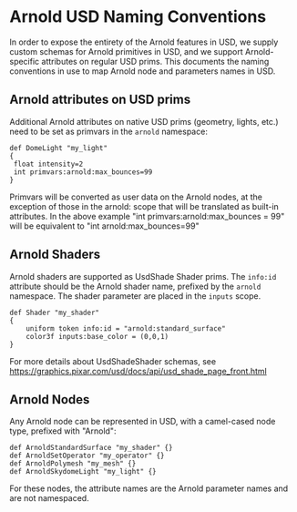 <!-- SPDX-License-Identifier: Apache-2.0 -->
Arnold USD Naming Conventions
=======================

In order to expose the entirety of the Arnold features in USD, we supply custom schemas for Arnold primitives in USD, and we support Arnold-specific attributes on regular USD prims. This documents the naming conventions in use to map Arnold node and parameters names in USD.

## Arnold attributes on USD prims

Additional Arnold attributes on native USD prims (geometry, lights, etc.) need to be set as primvars in the `arnold` namespace:

```
def DomeLight "my_light"
{
 float intensity=2
 int primvars:arnold:max_bounces=99
}
```

Primvars will be converted as user data on the Arnold nodes, at the exception of those in the arnold: scope that will be translated as built-in attributes. 
In the above example "int primvars:arnold:max_bounces = 99" will be equivalent to "int arnold:max_bounces=99"


## Arnold Shaders

Arnold shaders are supported as UsdShade Shader prims. The `info:id` attribute should be the Arnold shader name, prefixed by the `arnold` namespace. The shader parameter are placed in the `inputs` scope.

```
def Shader "my_shader"
{
    uniform token info:id = "arnold:standard_surface"
    color3f inputs:base_color = (0,0,1)
}
```

For more details about UsdShadeShader schemas, see https://graphics.pixar.com/usd/docs/api/usd_shade_page_front.html

## Arnold Nodes

Any Arnold node can be represented in USD, with a camel-cased node type, prefixed with "Arnold":

```
def ArnoldStandardSurface "my_shader" {}
def ArnoldSetOperator "my_operator" {}
def ArnoldPolymesh "my_mesh" {}
def ArnoldSkydomeLight "my_light" {}
```

For these nodes, the attribute names are the Arnold parameter names and are not namespaced.